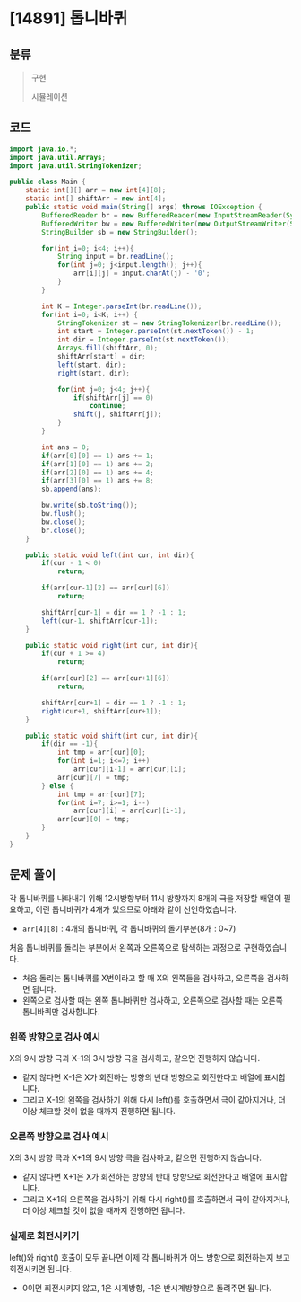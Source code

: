 # [14891] 톱니바퀴

## 분류
> 구현
>
> 시뮬레이션

## 코드
```java
import java.io.*;
import java.util.Arrays;
import java.util.StringTokenizer;

public class Main {
    static int[][] arr = new int[4][8];
    static int[] shiftArr = new int[4];
    public static void main(String[] args) throws IOException {
        BufferedReader br = new BufferedReader(new InputStreamReader(System.in));
        BufferedWriter bw = new BufferedWriter(new OutputStreamWriter(System.out));
        StringBuilder sb = new StringBuilder();

        for(int i=0; i<4; i++){
            String input = br.readLine();
            for(int j=0; j<input.length(); j++){
                arr[i][j] = input.charAt(j) - '0';
            }
        }

        int K = Integer.parseInt(br.readLine());
        for(int i=0; i<K; i++) {
            StringTokenizer st = new StringTokenizer(br.readLine());
            int start = Integer.parseInt(st.nextToken()) - 1;
            int dir = Integer.parseInt(st.nextToken());
            Arrays.fill(shiftArr, 0);
            shiftArr[start] = dir;
            left(start, dir);
            right(start, dir);

            for(int j=0; j<4; j++){
                if(shiftArr[j] == 0)
                    continue;
                shift(j, shiftArr[j]);
            }
        }

        int ans = 0;
        if(arr[0][0] == 1) ans += 1;
        if(arr[1][0] == 1) ans += 2;
        if(arr[2][0] == 1) ans += 4;
        if(arr[3][0] == 1) ans += 8;
        sb.append(ans);

        bw.write(sb.toString());
        bw.flush();
        bw.close();
        br.close();
    }

    public static void left(int cur, int dir){
        if(cur - 1 < 0)
            return;

        if(arr[cur-1][2] == arr[cur][6])
            return;

        shiftArr[cur-1] = dir == 1 ? -1 : 1;
        left(cur-1, shiftArr[cur-1]);
    }

    public static void right(int cur, int dir){
        if(cur + 1 >= 4)
            return;

        if(arr[cur][2] == arr[cur+1][6])
            return;

        shiftArr[cur+1] = dir == 1 ? -1 : 1;
        right(cur+1, shiftArr[cur+1]);
    }

    public static void shift(int cur, int dir){
        if(dir == -1){
            int tmp = arr[cur][0];
            for(int i=1; i<=7; i++)
                arr[cur][i-1] = arr[cur][i];
            arr[cur][7] = tmp;
        } else {
            int tmp = arr[cur][7];
            for(int i=7; i>=1; i--)
                arr[cur][i] = arr[cur][i-1];
            arr[cur][0] = tmp;
        }
    }
}
```

## 문제 풀이
각 톱니바퀴를 나타내기 위해 12시방향부터 11시 방향까지 8개의 극을 저장할 배열이 필요하고, 이런 톱니바퀴가 4개가 있으므로 아래와 같이 선언하였습니다.
   - `arr[4][8]` : 4개의 톱니바퀴, 각 톱니바퀴의 돌기부분(8개 : 0~7)

처음 톱니바퀴를 돌리는 부분에서 왼쪽과 오른쪽으로 탐색하는 과정으로 구현하였습니다.
   - 처음 돌리는 톱니바퀴를 X번이라고 할 때 X의 왼쪽들을 검사하고, 오른쪽을 검사하면 됩니다.
   - 왼쪽으로 검사할 때는 왼쪽 톱니바퀴만 검사하고, 오른쪽으로 검사할 때는 오른쪽 톱니바퀴만 검사합니다.

### 왼쪽 방향으로 검사 예시
X의 9시 방향 극과 X-1의 3시 방향 극을 검사하고, 같으면 진행하지 않습니다.
   - 같지 않다면 X-1은 X가 회전하는 방향의 반대 방향으로 회전한다고 배열에 표시합니다.
   - 그리고 X-1의 왼쪽을 검사하기 위해 다시 left()를 호출하면서 극이 같아지거나, 더 이상 체크할 것이 없을 때까지 진행하면 됩니다.

### 오른쪽 방향으로 검사 예시
X의 3시 방향 극과 X+1의 9시 방향 극을 검사하고, 같으면 진행하지 않습니다.
   - 같지 않다면 X+1은 X가 회전하는 방향의 반대 방향으로 회전한다고 배열에 표시합니다.
   - 그리고 X+1의 오른쪽을 검사하기 위해 다시 right()를 호출하면서 극이 같아지거나, 더 이상 체크할 것이 없을 때까지 진행하면 됩니다.

### 실제로 회전시키기
left()와 right() 호출이 모두 끝나면 이제 각 톱니바퀴가 어느 방향으로 회전하는지 보고 회전시키면 됩니다.
   - 0이면 회전시키지 않고, 1은 시계방향, -1은 반시계방향으로 돌려주면 됩니다.